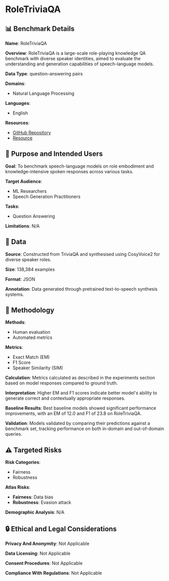 # RoleTriviaQA

## 📊 Benchmark Details

**Name**: RoleTriviaQA

**Overview**: RoleTriviaQA is a large-scale role-playing knowledge QA benchmark with diverse speaker identities, aimed to evaluate the understanding and generation capabilities of speech-language models.

**Data Type**: question-answering pairs

**Domains**:
- Natural Language Processing

**Languages**:
- English

**Resources**:
- [GitHub Repository](https://github.com/cnxupupup/SLM-Decoupled-MTP)
- [Resource](https://cnxupupup.github.io/SLM-Decoupled-MTP-Demo)

## 🎯 Purpose and Intended Users

**Goal**: To benchmark speech-language models on role embodiment and knowledge-intensive spoken responses across various tasks.

**Target Audience**:
- ML Researchers
- Speech Generation Practitioners

**Tasks**:
- Question Answering

**Limitations**: N/A

## 💾 Data

**Source**: Constructed from TriviaQA and synthesised using CosyVoice2 for diverse speaker roles.

**Size**: 138,384 examples

**Format**: JSON

**Annotation**: Data generated through pretrained text-to-speech synthesis systems.

## 🔬 Methodology

**Methods**:
- Human evaluation
- Automated metrics

**Metrics**:
- Exact Match (EM)
- F1 Score
- Speaker Similarity (SIM)

**Calculation**: Metrics calculated as described in the experiments section based on model responses compared to ground truth.

**Interpretation**: Higher EM and F1 scores indicate better model's ability to generate correct and contextually appropriate responses.

**Baseline Results**: Best baseline models showed significant performance improvements, with an EM of 12.0 and F1 of 23.8 on RoleTriviaQA.

**Validation**: Models validated by comparing their predictions against a benchmark set, tracking performance on both in-domain and out-of-domain queries.

## ⚠️ Targeted Risks

**Risk Categories**:
- Fairness
- Robustness

**Atlas Risks**:
- **Fairness**: Data bias
- **Robustness**: Evasion attack

**Demographic Analysis**: N/A

## 🔒 Ethical and Legal Considerations

**Privacy And Anonymity**: Not Applicable

**Data Licensing**: Not Applicable

**Consent Procedures**: Not Applicable

**Compliance With Regulations**: Not Applicable
